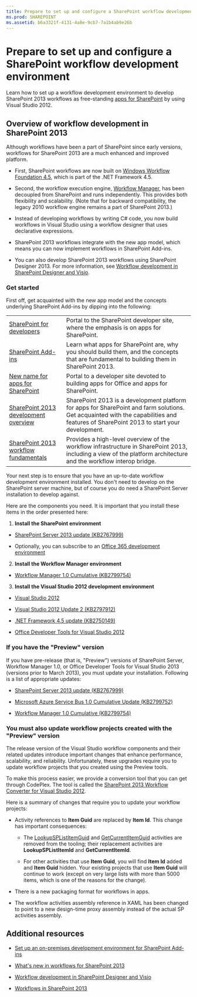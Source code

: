 ```yaml
---
title: Prepare to set up and configure a SharePoint workflow development environment
ms.prod: SHAREPOINT
ms.assetid: b6a3321f-4131-4a8e-9cb7-7a1b4ab9e26b
---
```



# Prepare to set up and configure a SharePoint workflow development environment
Learn how to set up a workflow development environment to develop SharePoint 2013 workflows as free-standing  [apps for SharePoint](http://msdn.microsoft.com/library/fp179930.aspx) by using Visual Studio 2012.
## Overview of workflow development in SharePoint 2013

Although workflows have been a part of SharePoint since early versions, workflows for SharePoint 2013 are a much enhanced and improved platform. 
  
    
    

- First, SharePoint workflows are now built on  [Windows Workflow Foundation 4.5](http://msdn.microsoft.com/library/dd489441%28v=vs.110%29), which is part of the .NET Framework 4.5.
    
  
- Second, the workflow execution engine,  [Workflow Manager](http://msdn.microsoft.com/library/windowsazure/jj193528%28v=azure.10%29.aspx), has been decoupled from SharePoint and runs independently. This provides both flexibility and scalability. (Note that for backward compatibility, the legacy 2010 workflow engine remains a part of SharePoint 2013.)
    
  
- Instead of developing workflows by writing C# code, you now build workflows in Visual Studio using a workflow designer that uses declarative expressions.
    
  
- SharePoint 2013 workflows integrate with the new app model, which means you can now implement workflows in SharePoint Add-ins.
    
  
- You can also develop SharePoint 2013 workflows using SharePoint Designer 2013. For more information, see  [Workflow development in SharePoint Designer and Visio](workflow-development-in-sharepoint-designer-and-visio.md).
    
  

### Get started

First off, get acquainted with the new app model and the concepts underlying SharePoint Add-ins by dipping into the following: 
  
    
    

|||
|:-----|:-----|
| [SharePoint for developers](http://msdn.microsoft.com/en-us/sharepoint) <br/> |Portal to the SharePoint developer site, where the emphasis is on apps for SharePoint.  <br/> |
| [SharePoint Add-ins](http://msdn.microsoft.com/library/cd1eda9e-8e54-4223-93a9-a6ea0d18df70%28Office.15%29.aspx) <br/> |Learn what apps for SharePoint are, why you should build them, and the concepts that are fundamental to building them in SharePoint 2013.  <br/> |
| [New name for apps for SharePoint](http://msdn.microsoft.com/library/05b07b04-6c8b-4b7e-bd86-e32c589dfead%28Office.15%29.aspx) <br/> |Portal to a developer site devoted to building apps for Office and apps for SharePoint.  <br/> |
| [SharePoint 2013 development overview](sharepoint-development-overview.md) <br/> |SharePoint 2013 is a development platform for apps for SharePoint and farm solutions. Get acquainted with the capabilities and features of SharePoint 2013 to start your development.  <br/> |
| [SharePoint 2013 workflow fundamentals](sharepoint-workflow-fundamentals.md) <br/> |Provides a high-level overview of the workflow infrastructure in SharePoint 2013, including a view of the platform architecture and the workflow interop bridge.  <br/> |
   
Your next step is to ensure that you have an up-to-date workflow development environment installed. You don't need to develop on the SharePoint server machine, but of course you do need a SharePoint Server installation to develop against.
  
    
    
Here are the components you need. It is important that you install these items in the order presented here:
  
    
    

1. **Install the SharePoint environment**
    
  -  [SharePoint Server 2013 update (KB2767999)](http://support.microsoft.com/kb/2767999)
    
  
  - Optionally, you can subscribe to an  [Office 365 development environment](http://msdn.microsoft.com/library/office/apps/fp179924%28v=office.15%29)
    
  
2. **Install the Workflow Manager environment**
    
  -  [Workflow Manager 1.0 Cumulative (KB2799754)](http://support.microsoft.com/kb/2799754/en-us)
    
  
3. **Install the Visual Studio 2012 development environment**
    
  -  [Visual Studio 2012](http://www.microsoft.com/visualstudio/eng/downloads#vs)
    
  
  -  [Visual Studio 2012 Update 2 (KB2797912)](http://support.microsoft.com/kb/2797912)
    
  
  -  [.NET Framework 4.5 update (KB2750149)](http://support.microsoft.com/kb/2750149/en-us)
    
  
  -  [Office Developer Tools for Visual Studio 2012](http://aka.ms/OfficeDevToolsForVS2012)
    
  

### If you have the "Preview" version

If you have pre-release (that is, "Preview") versions of SharePoint Server, Workflow Manager 1.0, or Office Developer Tools for Visual Studio 2013 (versions prior to March 2013), you must update your installation. Following is a list of appropriate updates:
  
    
    

-  [SharePoint Server 2013 update (KB2767999)](http://support.microsoft.com/kb/2767999)
    
  
-  [Microsoft Azure Service Bus 1.0 Cumulative Update (KB2799752)](http://support.microsoft.com/kb/2799752/en-us)
    
  
-  [Workflow Manager 1.0 Cumulative (KB2799754)](http://support.microsoft.com/kb/2799754/en-us)
    
  

### You must also update workflow projects created with the "Preview" version

The release version of the Visual Studio workflow components and their related updates introduce important changes that enhance performance, scalability, and reliability. Unfortunately, these upgrades require you to update workflow projects that you created using the Preview tools.
  
    
    
To make this process easier, we provide a conversion tool that you can get through CodePlex. The tool is called the  [SharePoint 2013 Workflow Converter for Visual Studio 2012](http://wfconverter.codeplex.com/).
  
    
    
Here is a summary of changes that require you to update your workflow projects:
  
    
    

- Activity references to **Item Guid** are replaced by **Item Id**. This change has important consequences:
    
  - The  [LookupSPListItemGuid](https://msdn.microsoft.com/library/Microsoft.SharePoint.WorkflowServices.Activities.LookupSPListItemGuid.aspx) and [GetCurrentItemGuid](https://msdn.microsoft.com/library/Microsoft.SharePoint.WorkflowServices.Activities.GetCurrentItemGuid.aspx) activities are removed from the tooling; their replacement activities are **LookupSPListItemId** and **GetCurrentItemId**.
    
  
  - For other activities that use **Item Guid**, you will find **Item Id** added and **Item Guid** hidden. Your existing projects that use **Item Guid** will continue to work (except on very large lists with more than 5000 items, which is one of the reasons for the change).
    
  
- There is a new packaging format for workflows in apps.
    
  
- The workflow activities assembly reference in XAML has been changed to point to a new design-time proxy assembly instead of the actual SP activities assembly.
    
  

## Additional resources
<a name="bk_addresources"> </a>


-  [Set up an on-premises development environment for SharePoint Add-ins](http://msdn.microsoft.com/library/b0878c12-27c9-4eea-ae3b-7e79e5a8838d%28Office.15%29.aspx)
    
  
-  [What's new in workflows for SharePoint 2013](what-s-new-in-workflows-for-sharepoint.md)
    
  
-  [Workflow development in SharePoint Designer and Visio](workflow-development-in-sharepoint-designer-and-visio.md)
    
  
-  [Workflows in SharePoint 2013](workflows-in-sharepoint.md)
    
  


